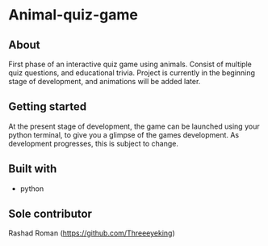 # Animal-quiz-game

## About

First phase of an interactive quiz game using animals. Consist of multiple quiz questions, and educational trivia. Project is currently in the beginning stage of development, and animations will be added later.

## Getting started

At the present stage of development, the game can be launched using your python terminal, to give you a glimpse of the games development. As development progresses, this is subject to change.

## Built with

* python

## Sole contributor

Rashad Roman (https://github.com/Threeeyeking)

